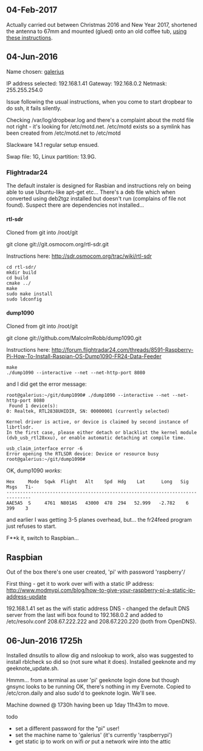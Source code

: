 
## 04-Feb-2017
Actually carried out between Christmas 2016 and New Year 2017, shortened the antenna to 67mm and mounted (glued) onto an old coffee tub, [using these instructions](http://forum.flightradar24.com/threads/9711-Optimize-the-Whip-Antenna-Which-Is-Supplied-With-DVB-T-Dongle).



## 04-Jun-2016

Name chosen: [galerius](http://www.roman-emperors.org/galerius.htm)

IP address selected: 192.168.1.41
Gateway: 192.168.0.2
Netmask: 255.255.254.0

Issue following the usual instructions, when you come to start dropbear to do ssh, it fails silently.

Checking /var/log/dropbear.log and there's a complaint about the motd file not right - it's looking for /etc/motd.net.  /etc/motd exists so a symlink has been created from /etc/motd.net to /etc/motd

Slackware 14.1 regular setup ensued.

Swap file: 1G, Linux partition: 13.9G.

### Flightradar24
The default instaler is designed for Rasbian and instructions rely on being able to use Ubuntu-like apt-get etc...  There's a deb file which when converted using deb2tgz installed but doesn't run (complains of file not found).  Suspect there are dependencies not installed...

#### rtl-sdr
Cloned from git into /root/git

git clone git://git.osmocom.org/rtl-sdr.git

Instructions here: http://sdr.osmocom.org/trac/wiki/rtl-sdr

    cd rtl-sdr/
    mkdir build
    cd build
    cmake ../
    make
    sudo make install
    sudo ldconfig

#### dump1090
Cloned from git into /root/git

git  clone  git://github.com/MalcolmRobb/dump1090.git

Instructions here: http://forum.flightradar24.com/threads/8591-Raspberry-Pi-How-To-Install-Raspian-OS-Dump1090-FR24-Data-Feeder

    make
    ./dump1090 --interactive --net --net-http-port 8080
 
 and I did get the error message:
 
    root@galerius:~/git/dump1090# ./dump1090 --interactive --net --net-http-port 8080
     Found 1 device(s):
    0: Realtek, RTL2838UHIDIR, SN: 00000001 (currently selected)
    
    Kernel driver is active, or device is claimed by second instance of librtlsdr.
    In the first case, please either detach or blacklist the kernel module
    (dvb_usb_rtl28xxu), or enable automatic detaching at compile time.
    
    usb_claim_interface error -6
    Error opening the RTLSDR device: Device or resource busy
    root@galerius:~/git/dump1090# 

OK, dump1090 *works*:

    Hex     Mode  Sqwk  Flight   Alt    Spd  Hdg    Lat      Long   Sig  Msgs   Ti-
    -------------------------------------------------------------------------------
    AAE5A5  S     4761  N801AS   43000  478  294   52.999   -2.782    6   399    3

and earlier I was getting 3-5 planes overhead, but... the fr24feed program just refuses to start.

F**k it, switch to Raspbian...

## Raspbian
Out of the box there's one user created, 'pi' with password 'raspberry'/

First thing - get it to work over wifi with a static IP address:
http://www.modmypi.com/blog/how-to-give-your-raspberry-pi-a-static-ip-address-update

192.168.1.41 set as the wifi static address
DNS - changed the default DNS server from the last wifi box found to 192.168.0.2 and added to /etc/resolv.conf 208.67.222.222 and 208.67.220.220 (both from OpenDNS).

## 06-Jun-2016 1725h
Installed dnsutils to allow dig and nslookup to work, also was suggested to install rblcheck so did so (not sure what it does).
Installed geeknote and my geeknote_update.sh.

Hmmm... from a terminal as user 'pi' geeknote login done but though gnsync looks to be running OK, there's nothing in my Evernote.  Copied to /etc/cron.daily and also sudo'd to geeknote login.  We'll see.

Machine downed @ 1730h having been up 1day 11h43m to move.


todo
* set a different password for the "pi" user!
* set the machine name to 'galerius' (it's currently 'raspberrypi')
* get static ip to work on wifi *or* put a network wire into the attic

